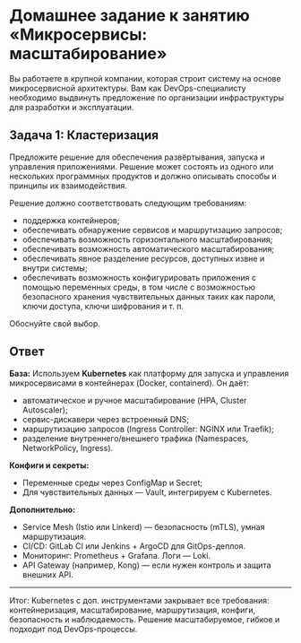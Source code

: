 # Домашнее задание к занятию «Микросервисы: масштабирование»

Вы работаете в крупной компании, которая строит систему на основе микросервисной архитектуры.
Вам как DevOps-специалисту необходимо выдвинуть предложение по организации инфраструктуры для разработки и эксплуатации.

## Задача 1: Кластеризация

Предложите решение для обеспечения развёртывания, запуска и управления приложениями.
Решение может состоять из одного или нескольких программных продуктов и должно описывать способы и принципы их взаимодействия.

Решение должно соответствовать следующим требованиям:
- поддержка контейнеров;
- обеспечивать обнаружение сервисов и маршрутизацию запросов;
- обеспечивать возможность горизонтального масштабирования;
- обеспечивать возможность автоматического масштабирования;
- обеспечивать явное разделение ресурсов, доступных извне и внутри системы;
- обеспечивать возможность конфигурировать приложения с помощью переменных среды, в том числе с возможностью безопасного хранения чувствительных данных таких как пароли, ключи доступа, ключи шифрования и т. п.

Обоснуйте свой выбор.

## Ответ

**База:**
Используем **Kubernetes** как платформу для запуска и управления микросервисами в контейнерах (Docker, containerd). Он даёт:

- автоматическое и ручное масштабирование (HPA, Cluster Autoscaler);
- сервис-дискавери через встроенный DNS;
- маршрутизацию запросов (Ingress Controller: NGINX или Traefik);
- разделение внутреннего/внешнего трафика (Namespaces, NetworkPolicy, Ingress).

**Конфиги и секреты:**

- Переменные среды через ConfigMap и Secret;
- Для чувствительных данных — Vault, интегрируем с Kubernetes.

**Дополнительно:**

- Service Mesh (Istio или Linkerd) — безопасность (mTLS), умная маршрутизация.
- CI/CD: GitLab CI или Jenkins + ArgoCD для GitOps-деплоя.
- Мониторинг: Prometheus + Grafana. Логи — Loki.
- API Gateway (например, Kong) — если нужен контроль и защита внешних API.

---

Итог:
Kubernetes с доп. инструментами закрывает все требования: контейнеризация, масштабирование, маршрутизация, конфиги, безопасность и наблюдаемость. Решение масштабируемое, гибкое и подходит под DevOps-процессы.
